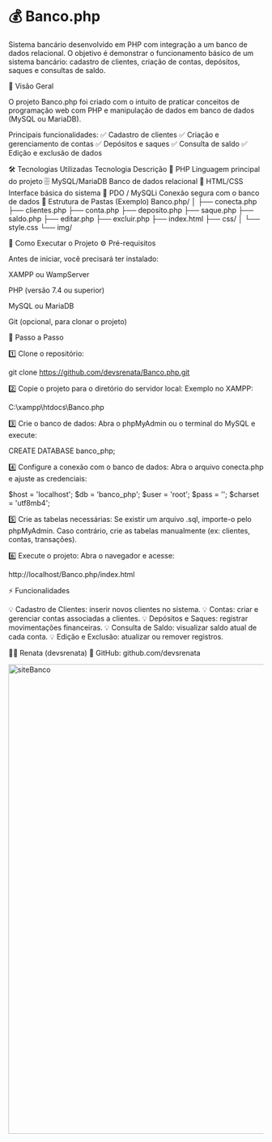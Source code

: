 # 💰  Banco.php

Sistema bancário desenvolvido em PHP com integração a um banco de dados relacional.
O objetivo é demonstrar o funcionamento básico de um sistema bancário: cadastro de clientes, criação de contas, depósitos, saques e consultas de saldo.

🧩 Visão Geral

O projeto Banco.php foi criado com o intuito de praticar conceitos de programação web com PHP e manipulação de dados em banco de dados (MySQL ou MariaDB).

Principais funcionalidades:
✅ Cadastro de clientes
✅ Criação e gerenciamento de contas
✅ Depósitos e saques
✅ Consulta de saldo
✅ Edição e exclusão de dados

🛠️ Tecnologias Utilizadas
Tecnologia	Descrição
🐘 PHP	Linguagem principal do projeto
🗄️ MySQL/MariaDB	Banco de dados relacional
🎨 HTML/CSS	Interface básica do sistema
🔗 PDO / MySQLi	Conexão segura com o banco de dados
📂 Estrutura de Pastas (Exemplo)
Banco.php/
│
├── conecta.php
├── clientes.php
├── conta.php
├── deposito.php
├── saque.php
├── saldo.php
├── editar.php
├── excluir.php
├── index.html
├── css/
│   └── style.css
└── img/

🚀 Como Executar o Projeto
⚙️ Pré-requisitos

Antes de iniciar, você precisará ter instalado:

XAMPP
 ou WampServer

PHP (versão 7.4 ou superior)

MySQL ou MariaDB

Git (opcional, para clonar o projeto)

🧭 Passo a Passo

1️⃣ Clone o repositório:

git clone https://github.com/devsrenata/Banco.php.git


2️⃣ Copie o projeto para o diretório do servidor local:
Exemplo no XAMPP:

C:\xampp\htdocs\Banco.php


3️⃣ Crie o banco de dados:
Abra o phpMyAdmin ou o terminal do MySQL e execute:

CREATE DATABASE banco_php;


4️⃣ Configure a conexão com o banco de dados:
Abra o arquivo conecta.php e ajuste as credenciais:

$host = 'localhost';
$db   = 'banco_php';
$user = 'root';
$pass = '';
$charset = 'utf8mb4';


5️⃣ Crie as tabelas necessárias:
Se existir um arquivo .sql, importe-o pelo phpMyAdmin.
Caso contrário, crie as tabelas manualmente (ex: clientes, contas, transações).

6️⃣ Execute o projeto:
Abra o navegador e acesse:

http://localhost/Banco.php/index.html

⚡ Funcionalidades

💡 Cadastro de Clientes: inserir novos clientes no sistema.
💡 Contas: criar e gerenciar contas associadas a clientes.
💡 Depósitos e Saques: registrar movimentações financeiras.
💡 Consulta de Saldo: visualizar saldo atual de cada conta.
💡 Edição e Exclusão: atualizar ou remover registros.


👩‍💻 Renata (devsrenata)
🔗 GitHub: github.com/devsrenata

<img width="1883" height="927" alt="siteBanco" src="https://github.com/user-attachments/assets/1c22edb5-46e8-4863-a32b-0425d21e323c" />
